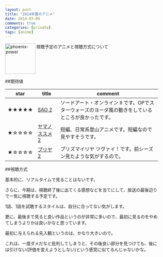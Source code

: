 ```yaml
---
layout: post
title: "2014年夏のアニメ"
date: 2014-07-09
comments: true
categories: [private]
tags: [anime]
---
```


<img src="{{ root_url }}/images/more.png" alt="phoenix-power" align="left" width="100" height="100">視聴予定のアニメと視聴方式について<!--more--><br clear="all">

##期待値

| star | title | comment |
| --- | --- | --- |
| ★★★★★ | [SAO 2](http://www.swordart-online.net/phantom/) | ソードアート・オンライン Ⅱ です。OPでスターウォーズのヨーダ風の動きをしているところが良かったです。
| ★☆☆☆☆ | [ヤマノススメ 2](http://www.yamanosusume.com/) | 短編、日常系登山アニメです。短編なので見やすそうです。
| ★☆☆☆☆ | [プリヤ 2](http://anime.prisma-illya.jp/) | プリズマイリヤ ツヴァイ！です。前シーズン見たような気がするので。

##視聴方式

基本的に、リアルタイムで見ることはないです。

さらに、今期は、視聴終了後に出てくる感想などを当てにして、放送の最後辺りで一気に視聴する予定です。

1話、1話を試聴するスタイルは、自分に合ってない気がします。

更に、最後まで見ると良い作品というのが非常に多いので、最初に見るのをやめてしまうよりかは良いかなと思っています。

最初に与えられる先入観というのは、かなり大きいので。

これは、一度ダメだなと批判してしまうと、その後良い部分を見つけても、後には引けない(評価を変えようとしない)という感覚に似てるんじゃないかな。

